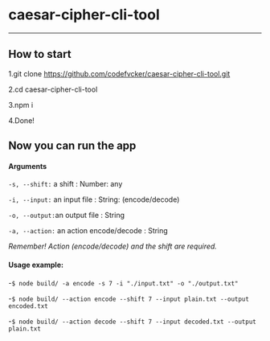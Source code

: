 # caesar-cipher-cli-tool

---

## How to start

1.git clone https://github.com/codefvcker/caesar-cipher-cli-tool.git

2.cd caesar-cipher-cli-tool

3.npm i

4.Done!

## Now you can run the app

#### Arguments

`-s, --shift:` a shift : Number: any

`-i, --input:` an input file : String: (encode/decode)

`-o, --output:`an output file : String

`-a, --action:` an action encode/decode : String

_Remember! Action (encode/decode) and the shift are required._

#### Usage example:

-`$ node build/ -a encode -s 7 -i "./input.txt" -o "./output.txt"`

-`$ node build/ --action encode --shift 7 --input plain.txt --output encoded.txt`

-`$ node build/ --action decode --shift 7 --input decoded.txt --output plain.txt`
